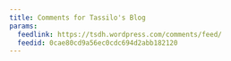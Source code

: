 ```yaml
---
title: Comments for Tassilo's Blog
params:
  feedlink: https://tsdh.wordpress.com/comments/feed/
  feedid: 0cae80cd9a56ec0cdc694d2abb182120
---
```

